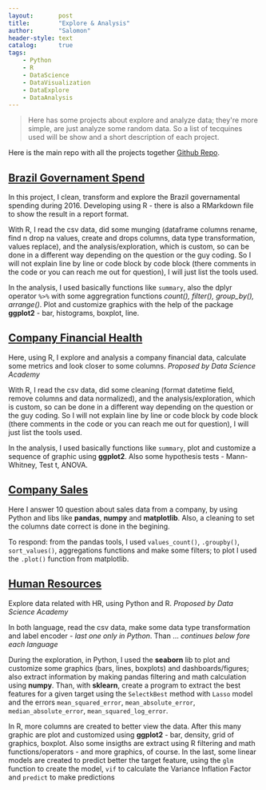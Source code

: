 ```yaml
---
layout:       post
title:        "Explore & Analysis"
author:       "Salomon"
header-style: text
catalog:      true
tags:
    - Python
    - R
    - DataScience
    - DataVisualization
    - DataExplore
    - DataAnalysis
---
```


> Here has some projects about explore and analyze data; they're more simple, are just analyze some random data. So a list of tecquines used will be show and a short description of each project.

Here is the main repo with all the projects together [Github Repo](https://github.com/salomaoalves/DataScience_Analysis-Explore).

## [Brazil Governament Spend](https://github.com/salomaoalves/DataScience_Analysis-Explore/tree/main/BrasilGovernamentSpend)
In this project, I clean, transform and explore the Brazil governamental spending during 2016. Developing using R - there is also a RMarkdown file to show the result in a report format.

With R, I read the csv data, did some munging (dataframe columns rename, find n drop na values, create and drops columns, data type transformation, values replace), and the analysis/exploration, which is custom, so can be done in a different way depending on the question or the guy coding. So I will not explain line by line or code block by code block (there comments in the code or you can reach me out for question), I will just list the tools used.

In the analysis, I used basically functions like `summary`, also the dplyr operator `%>%` with some aggregration functions *count(), filter(), group_by(), arrange()*. Plot and customize graphics with the help of the package **ggplot2** - bar, histograms, boxplot, line.


## [Company Financial Health](https://github.com/salomaoalves/DataScience_Analysis-Explore/tree/main/CompanyFinancialHealth)
Here, using R, I explore and analysis a company financial data, calculate some metrics and look closer to some columns. *Proposed by Data Science Academy*

With R, I read the csv data, did some cleaning (format datetime field, remove columns and data normalized), and the analysis/exploration, which is custom, so can be done in a different way depending on the question or the guy coding. So I will not explain line by line or code block by code block (there comments in the code or you can reach me out for question), I will just list the tools used.

In the analysis, I used basically functions like `summary`, plot and customize a sequence of graphic using **ggplot2**. Also some hypothesis tests - Mann-Whitney, Test t, ANOVA.


## [Company Sales](https://github.com/salomaoalves/DataScience_Analysis-Explore/tree/main/CompanySales)
Here I answer 10 question about sales data from a company, by using Python and libs like **pandas**, **numpy** and **matplotlib**. Also, a cleaning to set the columns date correct is done in the begining.

To respond: from the pandas tools, I used `values_count()`, `.groupby()`, `sort_values()`, aggregations functions and make some filters; to plot I used the `.plot()` function from matplotlib. 

## [Human Resources](https://github.com/salomaoalves/DataScience_Analysis-Explore/tree/main/HumanResources)
Explore data related with HR, using Python and R. *Proposed by Data Science Academy*

In both language, read the csv data, make some data type transformation and label encoder *- last one only in Python*. Than ... *continues below fore each language*

During the exploration, in Python, I used the **seaborn** lib to plot and customize some graphics (bars, lines, boxplots) and dashboards/figures; also extract information by making pandas filtering and math calculation using **numpy**. Than, with **sklearn**, create a program to extract the best features for a given target using the `SelectkBest` method with `Lasso` model and the errors `mean_squared_error`, `mean_absolute_error`, `median_absolute_error`, `mean_squared_log_error`.

In R, more columns are created to better view the data. After this many graphic are plot and customized using **ggplot2** - bar, density, grid of graphics, boxplot. Also some insigths are extract using R filtering and math functions/operators - and more graphics, of course. In the last, some linear models are created to predict better the target feature, using the `glm` function to create the model, `vif` to calculate the Variance Inflation Factor and `predict` to make predictions